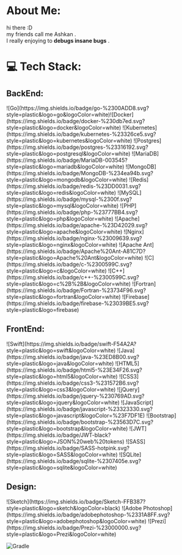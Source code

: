 # About Me:
hi there :D <br>
my friends call me Ashkan .
<br>I really enjoying to <b>debugs insane bugs</b> .


# 💻 Tech Stack:
<h2>BackEnd:</h2>
![Go](https://img.shields.io/badge/go-%2300ADD8.svg?style=plastic&logo=go&logoColor=white)![Docker](https://img.shields.io/badge/docker-%230db7ed.svg?style=plastic&logo=docker&logoColor=white) ![Kubernetes](https://img.shields.io/badge/kubernetes-%23326ce5.svg?style=plastic&logo=kubernetes&logoColor=white)  ![Postgres](https://img.shields.io/badge/postgres-%23316192.svg?style=plastic&logo=postgresql&logoColor=white)
![MariaDB](https://img.shields.io/badge/MariaDB-003545?style=plastic&logo=mariadb&logoColor=white)
![MongoDB](https://img.shields.io/badge/MongoDB-%234ea94b.svg?style=plastic&logo=mongodb&logoColor=white) 
![Redis](https://img.shields.io/badge/redis-%23DD0031.svg?style=plastic&logo=redis&logoColor=white) 
![MySQL](https://img.shields.io/badge/mysql-%2300f.svg?style=plastic&logo=mysql&logoColor=white) 
![PHP](https://img.shields.io/badge/php-%23777BB4.svg?style=plastic&logo=php&logoColor=white) 
![Apache](https://img.shields.io/badge/apache-%23D42029.svg?style=plastic&logo=apache&logoColor=white) 
![Nginx](https://img.shields.io/badge/nginx-%23009639.svg?style=plastic&logo=nginx&logoColor=white) 
![Apache Ant](https://img.shields.io/badge/Apache%20Ant-A81C7D?style=plastic&logo=Apache%20Ant&logoColor=white) 
![C](https://img.shields.io/badge/c-%2300599C.svg?style=plastic&logo=c&logoColor=white) 
![C++](https://img.shields.io/badge/c++-%2300599C.svg?style=plastic&logo=c%2B%2B&logoColor=white) 
![Fortran](https://img.shields.io/badge/Fortran-%23734F96.svg?style=plastic&logo=fortran&logoColor=white) 
![Firebase](https://img.shields.io/badge/firebase-%23039BE5.svg?style=plastic&logo=firebase) 
<h2>FrontEnd:</h2>
![Swift](https://img.shields.io/badge/swift-F54A2A?style=plastic&logo=swift&logoColor=white) 
![Java](https://img.shields.io/badge/java-%23ED8B00.svg?style=plastic&logo=java&logoColor=white)
![HTML5](https://img.shields.io/badge/html5-%23E34F26.svg?style=plastic&logo=html5&logoColor=white) 
![CSS3](https://img.shields.io/badge/css3-%231572B6.svg?style=plastic&logo=css3&logoColor=white) 
![jQuery](https://img.shields.io/badge/jquery-%230769AD.svg?style=plastic&logo=jquery&logoColor=white)
![JavaScript](https://img.shields.io/badge/javascript-%23323330.svg?style=plastic&logo=javascript&logoColor=%23F7DF1E)
![Bootstrap](https://img.shields.io/badge/bootstrap-%23563D7C.svg?style=plastic&logo=bootstrap&logoColor=white) 
![JWT](https://img.shields.io/badge/JWT-black?style=plastic&logo=JSON%20web%20tokens) 
![SASS](https://img.shields.io/badge/SASS-hotpink.svg?style=plastic&logo=SASS&logoColor=white) 
![SQLite](https://img.shields.io/badge/sqlite-%2307405e.svg?style=plastic&logo=sqlite&logoColor=white)  
<h2>Design:</h2>
![Sketch](https://img.shields.io/badge/Sketch-FFB387?style=plastic&logo=sketch&logoColor=black) 
![Adobe Photoshop](https://img.shields.io/badge/adobephotoshop-%2331A8FF.svg?style=plastic&logo=adobephotoshop&logoColor=white)
![Prezi](https://img.shields.io/badge/Prezi-%23000000.svg?style=plastic&logo=Prezi&logoColor=white) 


![Gradle](https://img.shields.io/badge/Gradle-02303A.svg?style=plastic&logo=Gradle&logoColor=white)
